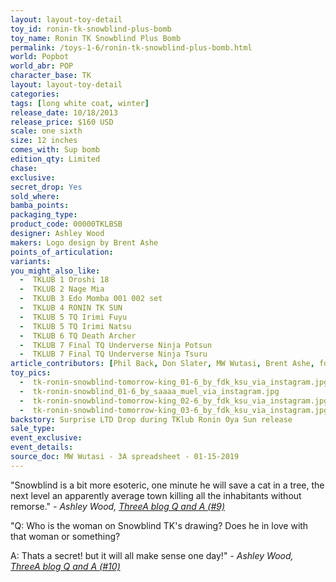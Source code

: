 ```yaml
---
layout: layout-toy-detail 
toy_id: ronin-tk-snowblind-plus-bomb
toy_name: Ronin TK Snowblind Plus Bomb
permalink: /toys-1-6/ronin-tk-snowblind-plus-bomb.html
world: Popbot
world_abr: POP
character_base: TK
layout: layout-toy-detail
categories: 
tags: [long white coat, winter]
release_date: 10/18/2013
release_price: $160 USD
scale: one sixth
size: 12 inches
comes_with: Sup bomb
edition_qty: Limited
chase: 
exclusive: 
secret_drop: Yes
sold_where: 
bamba_points: 
packaging_type: 
product_code: 00000TKLBSB
designer: Ashley Wood
makers: Logo design by Brent Ashe
points_of_articulation: 
variants: 
you_might_also_like: 
  -  TKLUB 1 Oroshi 18
  -  TKLUB 2 Nage Mia
  -  TKLUB 3 Edo Momba 001 002 set
  -  TKLUB 4 RONIN TK SUN
  -  TKLUB 5 TQ Irimi Fuyu
  -  TKLUB 5 TQ Irimi Natsu
  -  TKLUB 6 TQ Death Archer
  -  TKLUB 7 Final TQ Underverse Ninja Potsun
  -  TKLUB 7 Final TQ Underverse Ninja Tsuru
article_contributors: [Phil Back, Don Slater, MW Wutasi, Brent Ashe, fdk_ksu, saaaa_muel]
toy_pics: 
  -  tk-ronin-snowblind-tomorrow-king_01-6_by_fdk_ksu_via_instagram.jpg
  -  tk-ronin-snowblind_01-6_by_saaaa_muel_via_instagram.jpg
  -  tk-ronin-snowblind-tomorrow-king_02-6_by_fdk_ksu_via_instagram.jpg
  -  tk-ronin-snowblind-tomorrow-king_03-6_by_fdk_ksu_via_instagram.jpg
backstory: Surprise LTD Drop during TKlub Ronin Oya Sun release
sale_type: 
event_exclusive: 
event_details: 
source_doc: MW Wutasi - 3A spreadsheet - 01-15-2019
---
```

"Snowblind is a bit more esoteric, one minute he will save a cat in a tree, the next level an apparently average town killing all the inhabitants without remorse."
<cite>- Ashley Wood, <a href="http://worldof3alegion.forumotion.com/t287-qa-sessions-with-ashley-wood" target="_blank">ThreeA blog Q and A (#9)</a></cite>

"Q: Who is the woman on Snowblind TK's drawing? Does he in love with that woman or something?

A: Thats a secret! but it will all make sense one day!"
<cite>- Ashley Wood, <a href="http://worldof3alegion.forumotion.com/t287-qa-sessions-with-ashley-wood" target="_blank">ThreeA blog Q and A (#10)</a></cite>